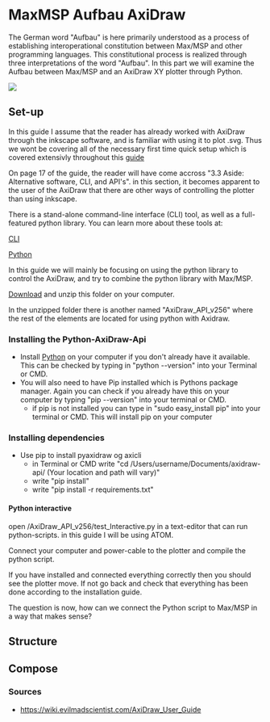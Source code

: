 # MaxMSP Aufbau AxiDraw
The German word "Aufbau" is here primarily understood as a process of establishing interoperational constitution between Max/MSP and other programming languages. This constitutional process is realized through three interpretations of the word "Aufbau". In this part we will examine the Aufbau between Max/MSP and an AxiDraw XY plotter through Python.

![](https://wonderfulengineering.com/wp-content/uploads/2016/12/AxiDraw-pen-plotter-1.jpg)

## Set-up

In this guide I assume that the reader has already worked with AxiDraw through the inkscape software, and is familiar with using it to plot .svg. Thus we wont be covering all of the necessary first time quick setup which is covered extensivly throughout this [guide](https://cdn.evilmadscientist.com/dl/ad/public/AxiDraw_Guide_v40_r3.pdf)

On page 17 of the guide, the reader will have come accross "3.3 Aside: Alternative software, CLI, and API's". in this section, it becomes apparent to the user of the AxiDraw that there are other ways of controlling the plotter than using inkscape.

There is a stand-alone command-line interface (CLI) tool, as well as a full-featured python library. You can learn more about these tools at:

[CLI](https://axidraw.com/doc/cli_api/#introduction)

[Python](https://axidraw.com/doc/py_api/#introduction)

In this guide we will mainly be focusing on using the python library to control the AxiDraw, and try to combine the python library with Max/MSP.

[Download](https://cdn.evilmadscientist.com/dl/ad/public/AxiDraw_API.zip) and unzip this folder on your computer.

In the unzipped folder there is another named "AxiDraw_API_v256" where the rest of the elements are located for using python with Axidraw.

### Installing the Python-AxiDraw-Api

- Install [Python](https://www.python.org/downloads/ ) on your computer if you don't already have it available. This can be checked by typing in "python --version" into your Terminal or CMD.
- You will also need to have Pip installed which is Pythons package manager. Again you can check if you already have this on your computer by typing "pip --version" into your terminal or CMD.
  - if pip is not installed you can type in "sudo easy_install pip" into your terminal or CMD. This will install pip on your computer

### Installing dependencies 

- Use pip to install pyaxidraw og axicli
  - in Terminal or CMD write
    "cd /Users/username/Documents/axidraw-api/  (Your location and path will vary)"
  - write "pip install"
  - write "pip install -r requirements.txt"

#### Python interactive

open /AxiDraw_API_v256/test_Interactive.py in a text-editor that can run python-scripts. in this guide I will be using ATOM.

Connect your computer and power-cable to the plotter and compile the python script.

If you have installed and connected everything correctly then you should see the plotter move. If not go back and check that everything has been done according to the installation guide.

The question is now, how can we connect the Python script to Max/MSP in a way that makes sense?


## Structure



## Compose



### Sources
- https://wiki.evilmadscientist.com/AxiDraw_User_Guide

  

